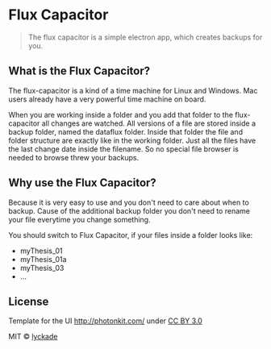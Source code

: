 # Flux Capacitor

> The flux capacitor is a simple electron app, which creates backups for you.


## What is the Flux Capacitor?

The flux-capacitor is a kind of a time machine for Linux and Windows. Mac users already have a very powerful time machine on board.

When you are working inside a folder and you add that folder to the flux-capacitor all changes are watched. All versions of a file are stored inside a backup folder, named the dataflux folder. Inside that folder the file and folder structure are exactly like in the working folder. Just all the files have the last change date inside the filename. So no special file browser is needed to browse threw your backups.

## Why use the Flux Capacitor?

Because it is very easy to use and you don't need to care about when to backup. Cause of the additional backup folder you don't need to rename your file everytime you change something.

You should switch to Flux Capacitor, if your files inside a folder looks like:

* myThesis_01
* myThesis_01a
* myThesis_03
* ...


## License


Template for the UI http://photonkit.com/ under [CC BY 3.0](https://github.com/connors/photon/blob/master/docs/LICENSE)

MIT © [lyckade](http://apxp.info)
